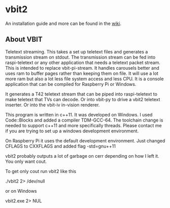 # vbit2

An installation guide and more can be found in the [wiki](https://github.com/peterkvt80/vbit2/wiki).

## About VBIT

Teletext streaming. This takes a set up teletext files and generates a transmission stream on stdout.
The transmission stream can be fed into raspi-teletext or any other application that needs a teletext packet stream.
This is intended to replace vbit-pi-stream. It handles carousels better and uses ram to buffer pages rather than keeping them on file.
It will use a lot more ram but also a lot less file system access and less CPU.
It is a console application that can be compiled for Raspberry Pi or Windows.

It generates a T42 teletext stream that can be piped into raspi-teletext to make teletext that TVs can decode. Or into vbit-py to drive a vbit2 teletext inserter. Or into the vbit-iv in-vision renderer.

This program is written in c++11. It was developed on Windows. I used Code::Blocks and added a compiler TDM-GCC-64.
The toolchain change is needed to support c++11 and more specifically threads.
Please contact me if you are trying to set up a windows development environment.

On Raspberry Pi it uses the default development environment. Just changed CFLAGS to CXXFLAGS and added flag -std=gnu++11

vbit2 probably outputs a lot of garbage on cerr depending on how I left it.
You only want cout.

To get only cout run vbit2 like this

./vbit2 2> /dev/null

or on Windows

vbit2.exe 2> NUL
